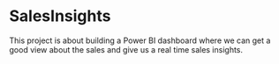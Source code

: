 # SalesInsights
This project is about building a Power BI dashboard where we can get a good view about the sales and give us a real time sales insights.
